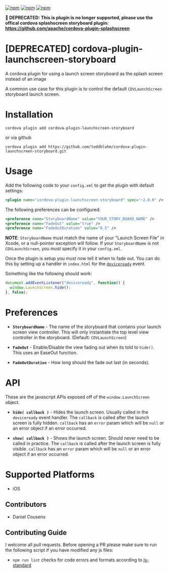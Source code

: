 [![npm](https://img.shields.io/npm/v/cordova-plugin-launchscreen-storyboard.svg?maxAge=86400)](https://www.npmjs.com/package/cordova-plugin-launchscreen-storyboard)
[![npm](https://img.shields.io/npm/dm/cordova-plugin-launchscreen-storyboard.svg?maxAge=86400)](https://www.npmjs.com/package/cordova-plugin-launchscreen-storyboard)
[![npm](https://img.shields.io/npm/l/cordova-plugin-launchscreen-storyboard.svg?maxAge=2592000)](https://www.npmjs.com/package/cordova-plugin-launchscreen-storyboard)

**🚨 DEPRECATED: This is plugin is no longer supported, please use the offical cordova splashscreen storyboard plugin: https://github.com/apache/cordova-plugin-splashscreen**

# [DEPRECATED] cordova-plugin-launchscreen-storyboard
A cordova plugin for using a launch screen storyboard as the splash screen instead of an image

A common use case for this plugin is to control the default `CDVLaunchScreen` storyboard launch screen.

# Installation
`cordova plugin add cordova-plugin-launchscreen-storyboard`

or via github

`cordova plugin add https://github.com/toddbluhm/cordova-plugin-launchscreen-storyboard.git`


# Usage

Add the following code to your `config.xml` to get the plugin with default settings:
```xml
<plugin name="cordova-plugin-launchscreen-storyboard" spec="~2.0.0" />
```

The following preferences can be configured:

```xml
<preference name="StoryboardName" value="YOUR_STORY_BOARD_NAME" />
<preference name="FadeOut" value="true" />
<preference name="FadeOutDuration" value="0.5" />
```

**NOTE**:
`StoryboardName` must match the name of your "Launch Screen File" in Xcode, or a null-pointer exception will follow.
If your `StoryboardName` is not `CDVLaunchScreen`, you *must* specify it in your `config.xml`.

Once the plugin is setup you must now tell it when to fade out. You can do this by setting up a handler in `index.html` for the [`deviceready`](http://cordova.apache.org/docs/en/6.x/cordova/events/events.html#deviceready) event.

Something like the following should work:
```js
document.addEventListener("deviceready", function() {
  window.LaunchScreen.hide();
}, false);
```

# Preferences
- **`StoryboardName`** - The name of the storyboard that contains your launch screen view controller.
This will only instantiate the top level view controller in the storyboard. (Default: `CDVLaunchScreen`)

- **`FadeOut`** - Enable/Disable the view fading out when its told to `hide()`. This uses an EaseOut function.

- **`FadeOutDuration`** - How long should the fade out last (in seconds).

# API

These are the javascript APIs exposed off of the `window.LaunchScreen` object.

- **`hide( callback )`** - Hides the launch screen. Usually called in the `deviceready` event handler. The `callback` is called after the launch screen is fully hidden. `callback` has an `error` param which will be `null` or an error object if an error occurred.

- **`show( callback )`** - Shows the launch screen. Should never need to be called in practice. The `callback` is called after the launch screen is fully visible. `callback` has an `error` param which will be `null` or an error object if an error occurred.

# Supported Platforms
- iOS

## Contributors

- Daniel Cousens

## Contributing Guide
I welcome all pull requests. Before opening a PR please make sure to run the following script if you have modified any js files:

- `npm run lint` checks for code errors and formats according to [js-standard](https://github.com/feross/standard)
